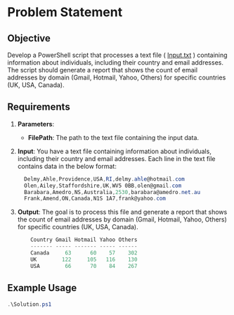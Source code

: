 # Problem Statement

## Objective

Develop a PowerShell script that processes a text file ( [Input.txt](https://github.com/ashisharya65/Learn-PowerShell/blob/master/Challenges/GenerateEmailDomainReport/InputFile.txt) ) containing information about individuals, including their country and email addresses. The script should generate a report that shows the count of email addresses by domain (Gmail, Hotmail, Yahoo, Others) for specific countries (UK, USA, Canada).

## Requirements

1. **Parameters**:
   - **FilePath**: The path to the text file containing the input data.

2. **Input**:
   You have a text file containing information about individuals, including their country and email addresses. Each line in the text   file contains data in the below format: 

    ```ps1
      Delmy,Ahle,Providence,USA,RI,delmy.ahle@hotmail.com
      Olen,Ailey,Staffordshire,UK,WV5 0BB,olen@gmail.com
      Barabara,Amedro,NS,Australia,2530,barabara@amedro.net.au
      Frank,Amend,ON,Canada,N1S 1A7,frank@yahoo.com
    ```

4. **Output**:
  The goal is to process this file and generate a report that shows the count of email addresses by domain (Gmail, Hotmail, Yahoo, Others)   for specific countries (UK, USA, Canada).

    ```ps1
        Country Gmail Hotmail Yahoo Others
        ------- ----- ------- ----- ------
        Canada     63      60    57    302
        UK        122     105   116    130
        USA        66      70    84    267
    ```

## Example Usage

```powershell
.\Solution.ps1 
```
